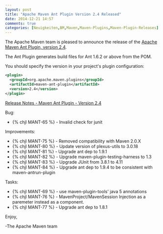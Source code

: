 ```yaml
---
layout: post
title: "Apache Maven Ant Plugin Version 2.4 Released"
date: 2014-12-21 14:57
comments: true
categories: [Neuigkeiten,BM,Maven,Maven-Plugins,Maven-Plugin-Releases]
---
```

The Apache Maven team is pleased to announce the release of the
[Apache Maven Ant Plugin, version 2.4](http://maven.apache.org/plugins/maven-ant-plugin/).

The Ant Plugin generates build files for Ant 1.6.2 or above from the POM.

You should specify the version in your project's plugin configuration:

``` xml
<plugin>
  <groupId>org.apache.maven.plugins</groupId>
  <artifactId>maven-ant-plugin</artifactId>
  <version>2.4</version>
</plugin>
```

<!-- more -->

[Release Notes - Maven Ant Plugin - Version 2.4](http://jira.codehaus.org/secure/ReleaseNote.jspa?projectId=11124&version=15977)

Bug:

 * {% chjl MANT-65 %} - Invalid check for junit

Improvements:

 * {% chjl MANT-75 %} - Removed compatibility with Maven 2.0.X
 * {% chjl MANT-80 %} - Update version of plexus-utils to 3.0.18
 * {% chjl MANT-81 %} - Upgrade ant dep to 1.9.1
 * {% chjl MANT-82 %} - Upgrade maven-plugin-testing-harness to 1.3
 * {% chjl MANT-83 %} - Upgrade JUnit from 3.8.1 to 4.11
 * {% chjl MANT-84 %} - Upgrade ant dep to 1.9.4 to be consistent with maven-antrun-plugin

Tasks:

 * {% chjl MANT-69 %} - use maven-plugin-tools' java 5 annotations
 * {% chjl MANT-76 %} - MavenProject/MavenSession Injection as a paremeter instead as a component.
 * {% chjl MANT-77 %} - Upgrade ant dep to 1.8.1

Enjoy,

-The Apache Maven team

